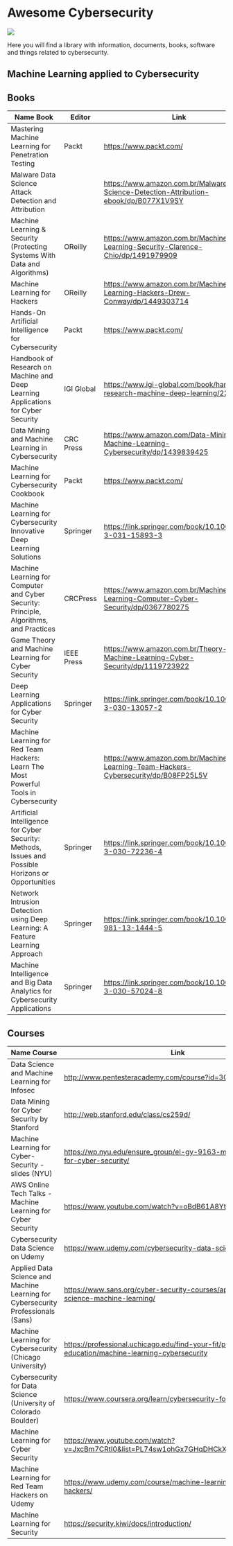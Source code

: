# Awesome Cybersecurity
<img src="https://cdn.rawgit.com/sindresorhus/awesome/d7305f38d29fed78fa85652e3a63e154dd8e8829/media/badge.svg">

Here you will find a library with information, documents, books, software and things related to cybersecurity.

## Machine Learning applied to Cybersecurity

## Books 
| Name Book |  Editor  |  Link |
| --------- | ------ | -------- |
| Mastering Machine Learning for Penetration Testing | Packt | https://www.packt.com/ |
| Malware Data Science Attack Detection and Attribution |  | https://www.amazon.com.br/Malware-Data-Science-Detection-Attribution-ebook/dp/B077X1V9SY |
| Machine Learning & Security (Protecting Systems With Data and Algorithms) | OReilly | https://www.amazon.com.br/Machine-Learning-Security-Clarence-Chio/dp/1491979909 |
| Machine Learning for Hackers | OReilly | https://www.amazon.com.br/Machine-Learning-Hackers-Drew-Conway/dp/1449303714 |
| Hands-On Artificial Intelligence for Cybersecurity | Packt |  https://www.packt.com/ |
| Handbook of Research on Machine and Deep Learning Applications for Cyber Security| IGI Global | https://www.igi-global.com/book/handbook-research-machine-deep-learning/222287 |
| Data Mining and Machine Learning in Cybersecurity | CRC Press | https://www.amazon.com/Data-Mining-Machine-Learning-Cybersecurity/dp/1439839425 |
| Machine Learning for Cybersecurity Cookbook | Packt | https://www.packt.com/ |
| Machine Learning for Cybersecurity Innovative Deep Learning Solutions | Springer | https://link.springer.com/book/10.1007/978-3-031-15893-3 |
| Machine Learning for Computer and Cyber Security: Principle, Algorithms, and Practices | CRCPress | https://www.amazon.com.br/Machine-Learning-Computer-Cyber-Security/dp/0367780275 |
| Game Theory and Machine Learning for Cyber Security | IEEE Press | https://www.amazon.com.br/Theory-Machine-Learning-Cyber-Security/dp/1119723922 |
| Deep Learning Applications for Cyber Security | Springer | https://link.springer.com/book/10.1007/978-3-030-13057-2 |
| Machine Learning for Red Team Hackers: Learn The Most Powerful Tools in Cybersecurity | | https://www.amazon.com.br/Machine-Learning-Team-Hackers-Cybersecurity/dp/B08FP25L5V |
| Artificial Intelligence for Cyber Security: Methods, Issues and Possible Horizons or Opportunities | Springer | https://link.springer.com/book/10.1007/978-3-030-72236-4 |
| Network Intrusion Detection using Deep Learning: A Feature Learning Approach | Springer | https://link.springer.com/book/10.1007/978-981-13-1444-5 |
| Machine Intelligence and Big Data Analytics for Cybersecurity Applications | Springer | https://link.springer.com/book/10.1007/978-3-030-57024-8 |

## Courses
| Name Course |  Link |
| --------- | ------ | 
| Data Science and Machine Learning for Infosec | http://www.pentesteracademy.com/course?id=30 |
| Data Mining for Cyber Security by Stanford | http://web.stanford.edu/class/cs259d/ |
| Machine Learning for Cyber-Security - slides (NYU) | https://wp.nyu.edu/ensure_group/el-gy-9163-machine-learning-for-cyber-security/ |
| AWS Online Tech Talks - Machine Learning for Cyber Security | https://www.youtube.com/watch?v=oBdB61A8Yt8 |
| Cybersecurity Data Science on Udemy | https://www.udemy.com/cybersecurity-data-science |
| Applied Data Science and Machine Learning for Cybersecurity Professionals (Sans) | https://www.sans.org/cyber-security-courses/applied-data-science-machine-learning/ |
| Machine Learning for Cybersecurity (Chicago University) | https://professional.uchicago.edu/find-your-fit/professional-education/machine-learning-cybersecurity |
| Cybersecurity for Data Science (University of Colorado Boulder) | https://www.coursera.org/learn/cybersecurity-for-data-science |
| Machine Learning for Cyber Security | https://www.youtube.com/watch?v=JxcBm7CRtI0&list=PL74sw1ohGx7GHqDHCkXZeqMQBVUTMrVLE |
| Machine Learning for Red Team Hackers on Udemy | https://www.udemy.com/course/machine-learning-for-red-team-hackers/ |
| Machine Learning for Security | https://security.kiwi/docs/introduction/ |

